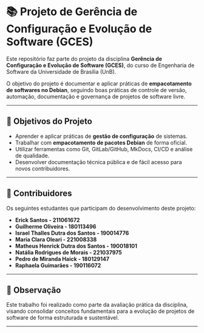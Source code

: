 # 📚 Projeto de Gerência de Configuração e Evolução de Software (GCES)

Este repositório faz parte do projeto da disciplina **Gerência de Configuração e Evolução de Software (GCES)**, do curso de Engenharia de Software da Universidade de Brasília (UnB).

O objetivo do projeto é documentar e aplicar práticas de **empacotamento de softwares no Debian**, seguindo boas práticas de controle de versão, automação, documentação e governança de projetos de software livre.

---

## 🚀 Objetivos do Projeto

- Aprender e aplicar práticas de **gestão de configuração** de sistemas.
- Trabalhar com **empacotamento de pacotes Debian** de forma oficial.
- Utilizar ferramentas como Git, GitLab/GitHub, MkDocs, CI/CD e análise de qualidade.
- Desenvolver documentação técnica pública e de fácil acesso para novos contribuidores.

---

## 👥 Contribuidores

Os seguintes estudantes que participam do desenvolvimento deste projeto:

- **Erick Santos - 211061672**
- **Guilherme Oliveira - 180113496**
- **Israel Thalles Dutra dos Santos - 190014776**
- **Maria Clara Oleari - 221008338**
- **Matheus Henrick Dutra dos Santos - 190018101**
- **Natália Rodrigues de Morais - 221037975**
- **Pedro de Miranda Haick - 180129147**
- **Raphaela Guimarães - 190116072**

---

## 📌 Observação

Este trabalho foi realizado como parte da avaliação prática da disciplina, visando consolidar conceitos fundamentais para a evolução de projetos de software de forma estruturada e sustentável.

---

